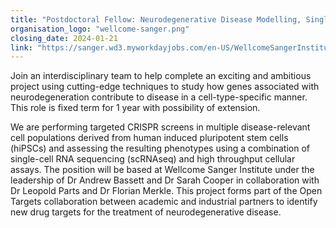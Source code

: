 ```yaml
---
title: "Postdoctoral Fellow: Neurodegenerative Disease Modelling, Single Cell CRISPR screening"
organisation_logo: "wellcome-sanger.png"
closing_date: 2024-01-21
link: "https://sanger.wd3.myworkdayjobs.com/en-US/WellcomeSangerInstitute/job/Postdoctoral-Fellow--Neurodegenerative-Disease-Modelling-Using-Single-Cell-CRISPR-screens_JR101544-1"
---
```

Join an interdisciplinary team to help complete an exciting and ambitious project using cutting-edge techniques to study how genes associated with neurodegeneration contribute to disease in a cell-type-specific manner. This role is fixed term for 1 year with possibility of extension.

We are performing targeted CRISPR screens in multiple disease-relevant cell populations derived from human induced pluripotent stem cells (hiPSCs) and assessing the resulting phenotypes using a combination of single-cell RNA sequencing (scRNAseq) and high throughput cellular assays. The position will be based at Wellcome Sanger Institute under the leadership of Dr Andrew Bassett and Dr Sarah Cooper in collaboration with Dr Leopold Parts and Dr Florian Merkle. This project forms part of the Open Targets collaboration between academic and industrial partners to identify new drug targets for the treatment of neurodegenerative disease.
